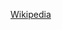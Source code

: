 [Wikipedia](https://www.google.com/url?sa=t&source=web&rct=j&url=https://www.wikipedia.org/&ved=2ahUKEwiBrLS67fv1AhVIfXAKHTCiDdYQFnoECEAQAQ&usg=AOvVaw3ay7vaEtH0yTTYdDmrvinX)
